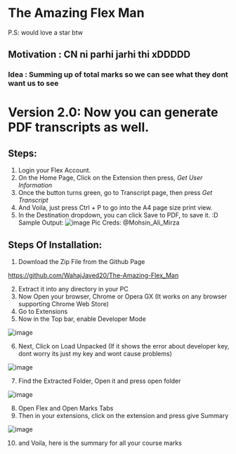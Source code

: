 # The Amazing Flex Man
P.S: would love a star btw
## Motivation : CN ni parhi jarhi thi xDDDDD
### Idea : Summing up of total marks so we can see what they dont want us to see

# Version 2.0: Now you can generate PDF transcripts as well.
## Steps:
1. Login your Flex Account.
2. On the Home Page, Click on the Extension then press, *Get User Information*
3. Once the button turns green, go to Transcript page, then press *Get Transcript*
4. And Voila, just press Ctrl + P to go into the A4 page size print view.
5. In the Destination dropdown, you can click Save to PDF, to save it. :D
Sample Output:
![image](https://github.com/WahajJaved20/The-Amazing-Flex_Man/assets/84095994/9be4c7b4-f13c-447e-aea6-aab5b8ed42f9)
Pic Creds: @Mohsin_Ali_Mirza
## Steps Of Installation:
1. Download the Zip File from the Github Page

https://github.com/WahajJaved20/The-Amazing-Flex_Man

2. Extract it into any directory in your PC 
3. Now Open your browser, Chrome or Opera GX (It works on any browser supporting Chrome Web Store)
4. Go to Extensions
5. Now in the Top bar, enable Developer Mode

![image](https://github.com/WahajJaved20/The-Amazing-Flex_Man/assets/84095994/81dfede5-4779-46bf-9d74-4512bca2978f)

6. Next, Click on Load Unpacked (If it shows the error about developer key, dont worry its just my key and wont cause problems)

![image](https://github.com/WahajJaved20/The-Amazing-Flex_Man/assets/84095994/7e82b1d5-8c9d-461d-9a1a-f83ef37e67e3)

7. Find the Extracted Folder, Open it and press open folder

![image](https://github.com/WahajJaved20/The-Amazing-Flex_Man/assets/84095994/dc78c57e-a230-43bf-b084-ddee2cf8ee0d)

8. Open Flex and Open Marks Tabs
9. Then in your extensions, click on the extension and press give Summary 

![image](https://github.com/WahajJaved20/The-Amazing-Flex_Man/assets/84095994/84c801ec-b3ff-4f69-bf33-01247cb62409)

10. and Voila, here is the summary for all your course marks
